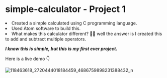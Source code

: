 # simple-calculator - Project 1

<li>Created a simple calculated using C programming language.</li>
<li>Used Atom software to build this.</li>
<li>What makes this calculator different? 🤷‍♀️ well the answer is I created this to add and subtract multiple operators.</li>
<p> </p>
<b><i> I know this is simple, but this is my first ever project.</i></b>

<p>Here is a live demo 👇 </p>


![118463618_2720444018184459_4686759898231388432_n](https://user-images.githubusercontent.com/60460991/114144065-8a249580-9932-11eb-9d46-2cf89ebc0dfa.gif)


